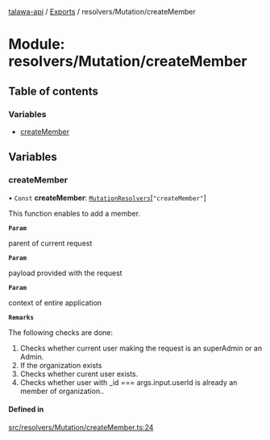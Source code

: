 [talawa-api](../README.md) / [Exports](../modules.md) / resolvers/Mutation/createMember

# Module: resolvers/Mutation/createMember

## Table of contents

### Variables

- [createMember](resolvers_Mutation_createMember.md#createmember)

## Variables

### createMember

• `Const` **createMember**: [`MutationResolvers`](types_generatedGraphQLTypes.md#mutationresolvers)[``"createMember"``]

This function enables to add a member.

**`Param`**

parent of current request

**`Param`**

payload provided with the request

**`Param`**

context of entire application

**`Remarks`**

The following checks are done:
1. Checks whether current user making the request is an superAdmin or an Admin.
2. If the organization exists
3. Checks whether curent user exists.
4. Checks whether user with _id === args.input.userId is already an member of organization..

#### Defined in

[src/resolvers/Mutation/createMember.ts:24](https://github.com/PalisadoesFoundation/talawa-api/blob/095495b/src/resolvers/Mutation/createMember.ts#L24)
